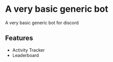 # A very basic generic bot

A very basic generic bot for discord

## Features

- Activity Tracker
- Leaderboard
